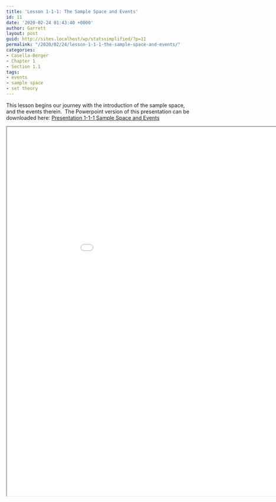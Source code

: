 ```yaml
---
title: 'Lesson 1-1-1: The Sample Space and Events'
id: 11
date: '2020-02-24 01:43:40 +0000'
author: Garrett
layout: post
guid: http://sites.localhost/wp/statssimplified/?p=11
permalink: "/2020/02/24/lesson-1-1-1-the-sample-space-and-events/"
categories:
- Casella-Berger
- Chapter 1
- Section 1.1
tags:
- events
- sample space
- set theory
---
```


This lesson begins our journey with the introduction of the sample space, and the events therein.  The Powerpoint version of this presentation can be downloaded here: [Presentation 1-1-1 Sample Space and Events](/lessons/Presentation-1-1-1-Sample-Space-and-Events.pptx)

<iframe src="/lessons/Presentation-1-1-1-Sample-Space-and-Events.pdf" width="1000" height="1000"></iframe>